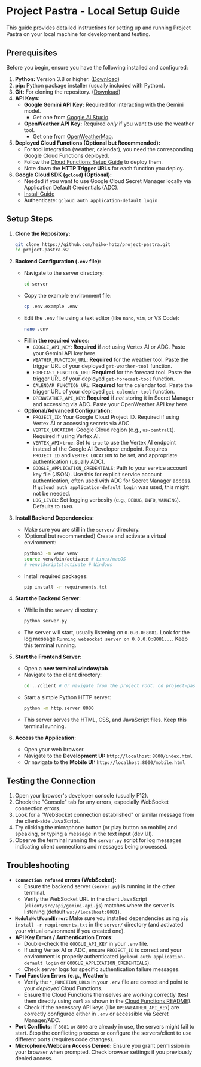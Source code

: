 # Project Pastra - Local Setup Guide

This guide provides detailed instructions for setting up and running Project Pastra on your local machine for development and testing.

## Prerequisites

Before you begin, ensure you have the following installed and configured:

1.  **Python:** Version 3.8 or higher. ([Download](https://www.python.org/downloads/))
2.  **pip:** Python package installer (usually included with Python).
3.  **Git:** For cloning the repository. ([Download](https://git-scm.com/))
4.  **API Keys:**
    *   **Google Gemini API Key:** Required for interacting with the Gemini model.
        *   Get one from [Google AI Studio](https://makersuite.google.com/app/apikey).
    *   **OpenWeather API Key:** Required *only* if you want to use the weather tool.
        *   Get one from [OpenWeatherMap](https://openweathermap.org/api).
5.  **Deployed Cloud Functions (Optional but Recommended):**
    *   For tool integration (weather, calendar), you need the corresponding Google Cloud Functions deployed.
    *   Follow the [Cloud Functions Setup Guide](../cloud-functions/README.md) to deploy them.
    *   Note down the **HTTP Trigger URLs** for each function you deploy.
6.  **Google Cloud SDK (`gcloud`) (Optional):**
    *   Needed if you want to use Google Cloud Secret Manager locally via Application Default Credentials (ADC).
    *   [Install Guide](https://cloud.google.com/sdk/docs/install)
    *   Authenticate: `gcloud auth application-default login`

## Setup Steps

1.  **Clone the Repository:**
    ```bash
    git clone https://github.com/heiko-hotz/project-pastra.git
    cd project-pastra-v2
    ```

2.  **Backend Configuration (`.env` file):**
    *   Navigate to the server directory:
        ```bash
        cd server
        ```
    *   Copy the example environment file:
        ```bash
        cp .env.example .env
        ```
    *   Edit the `.env` file using a text editor (like `nano`, `vim`, or VS Code):
        ```bash
        nano .env
        ```
    *   **Fill in the required values:**
        *   `GOOGLE_API_KEY`: **Required** if *not* using Vertex AI or ADC. Paste your Gemini API key here.
        *   `WEATHER_FUNCTION_URL`: **Required** for the weather tool. Paste the trigger URL of your deployed `get-weather-tool` function.
        *   `FORECAST_FUNCTION_URL`: **Required** for the forecast tool. Paste the trigger URL of your deployed `get-forecast-tool` function.
        *   `CALENDAR_FUNCTION_URL`: **Required** for the calendar tool. Paste the trigger URL of your deployed `get-calendar-tool` function.
        *   `OPENWEATHER_API_KEY`: **Required** if *not* storing it in Secret Manager and accessing via ADC. Paste your OpenWeather API key here.
    *   **Optional/Advanced Configuration:**
        *   `PROJECT_ID`: Your Google Cloud Project ID. Required if using Vertex AI or accessing secrets via ADC.
        *   `VERTEX_LOCATION`: Google Cloud region (e.g., `us-central1`). Required if using Vertex AI.
        *   `VERTEX_API=true`: Set to `true` to use the Vertex AI endpoint instead of the Google AI Developer endpoint. Requires `PROJECT_ID` and `VERTEX_LOCATION` to be set, and appropriate authentication (usually ADC).
        *   `GOOGLE_APPLICATION_CREDENTIALS`: Path to your service account key file (JSON). Use this for explicit service account authentication, often used with ADC for Secret Manager access. If `gcloud auth application-default login` was used, this might not be needed.
        *   `LOG_LEVEL`: Set logging verbosity (e.g., `DEBUG`, `INFO`, `WARNING`). Defaults to `INFO`.

3.  **Install Backend Dependencies:**
    *   Make sure you are still in the `server/` directory.
    *   (Optional but recommended) Create and activate a virtual environment:
        ```bash
        python3 -m venv venv
        source venv/bin/activate # Linux/macOS
        # venv\Scripts\activate # Windows
        ```
    *   Install required packages:
        ```bash
        pip install -r requirements.txt
        ```

4.  **Start the Backend Server:**
    *   While in the `server/` directory:
        ```bash
        python server.py
        ```
    *   The server will start, usually listening on `0.0.0.0:8081`. Look for the log message `Running websocket server on 0.0.0.0:8081...`. Keep this terminal running.

5.  **Start the Frontend Server:**
    *   Open a **new terminal window/tab**.
    *   Navigate to the client directory:
        ```bash
        cd ../client # Or navigate from the project root: cd project-pastra-v2/client
        ```
    *   Start a simple Python HTTP server:
        ```bash
        python -m http.server 8000
        ```
    *   This server serves the HTML, CSS, and JavaScript files. Keep this terminal running.

6.  **Access the Application:**
    *   Open your web browser.
    *   Navigate to the **Development UI:** `http://localhost:8000/index.html`
    *   Or navigate to the **Mobile UI:** `http://localhost:8000/mobile.html`

## Testing the Connection

1.  Open your browser's developer console (usually F12).
2.  Check the "Console" tab for any errors, especially WebSocket connection errors.
3.  Look for a "WebSocket connection established" or similar message from the client-side JavaScript.
4.  Try clicking the microphone button (or play button on mobile) and speaking, or typing a message in the text input (dev UI).
5.  Observe the terminal running the `server.py` script for log messages indicating client connections and messages being processed.

## Troubleshooting

*   **`Connection refused` errors (WebSocket):**
    *   Ensure the backend server (`server.py`) is running in the other terminal.
    *   Verify the WebSocket URL in the client JavaScript (`client/src/api/gemini-api.js`) matches where the server is listening (default `ws://localhost:8081`).
*   **`ModuleNotFoundError`:** Make sure you installed dependencies using `pip install -r requirements.txt` in the `server/` directory (and activated your virtual environment if you created one).
*   **API Key Errors / Authentication Errors:**
    *   Double-check the `GOOGLE_API_KEY` in your `.env` file.
    *   If using Vertex AI or ADC, ensure `PROJECT_ID` is correct and your environment is properly authenticated (`gcloud auth application-default login` or `GOOGLE_APPLICATION_CREDENTIALS`).
    *   Check server logs for specific authentication failure messages.
*   **Tool Function Errors (e.g., Weather):**
    *   Verify the `*_FUNCTION_URL`s in your `.env` file are correct and point to your *deployed* Cloud Functions.
    *   Ensure the Cloud Functions themselves are working correctly (test them directly using `curl` as shown in the [Cloud Functions README](../cloud-functions/README.md#testing-the-functions)).
    *   Check if the necessary API keys (like `OPENWEATHER_API_KEY`) are correctly configured either in `.env` or accessible via Secret Manager/ADC.
*   **Port Conflicts:** If `8081` or `8000` are already in use, the servers might fail to start. Stop the conflicting process or configure the servers/client to use different ports (requires code changes).
*   **Microphone/Webcam Access Denied:** Ensure you grant permission in your browser when prompted. Check browser settings if you previously denied access.